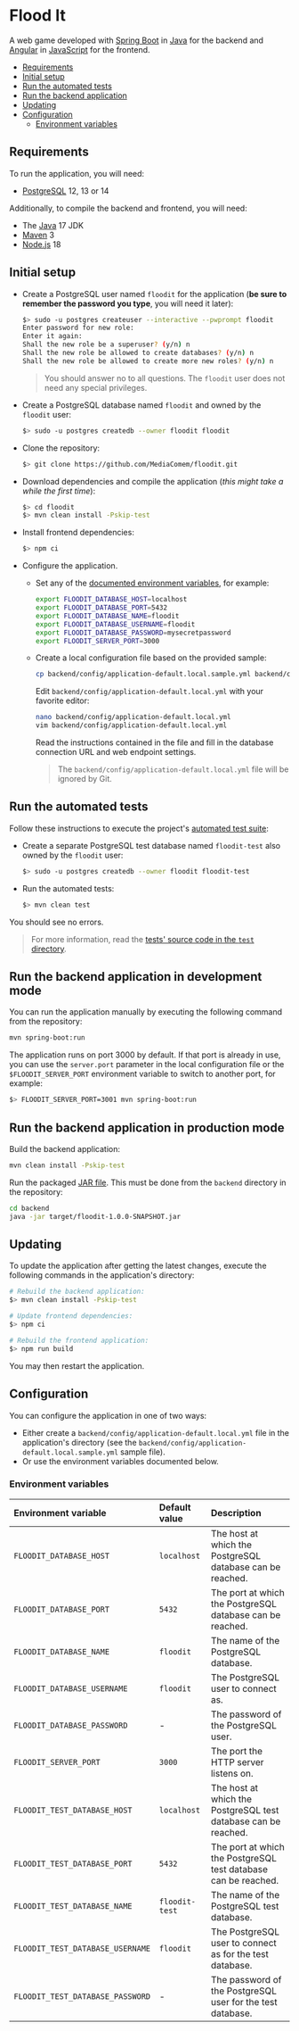 # Flood It

A web game developed with [Spring Boot][spring-boot] in [Java][java] for the
backend and [Angular][angular] in [JavaScript][js] for the frontend.

<!-- START doctoc generated TOC please keep comment here to allow auto update -->
<!-- DON'T EDIT THIS SECTION, INSTEAD RE-RUN doctoc TO UPDATE -->

- [Requirements](#requirements)
- [Initial setup](#initial-setup)
- [Run the automated tests](#run-the-automated-tests)
- [Run the backend application](#run-the-backend-application)
- [Updating](#updating)
- [Configuration](#configuration)
  - [Environment variables](#environment-variables)

<!-- END doctoc generated TOC please keep comment here to allow auto update -->

## Requirements

To run the application, you will need:

- [PostgreSQL][postgresql] 12, 13 or 14

Additionally, to compile the backend and frontend, you will need:

- The [Java][java] 17 JDK
- [Maven][maven] 3
- [Node.js][node] 18

## Initial setup

- Create a PostgreSQL user named `floodit` for the application (**be sure to
  remember the password you type**, you will need it later):

  ```bash
  $> sudo -u postgres createuser --interactive --pwprompt floodit
  Enter password for new role:
  Enter it again:
  Shall the new role be a superuser? (y/n) n
  Shall the new role be allowed to create databases? (y/n) n
  Shall the new role be allowed to create more new roles? (y/n) n
  ```

  > You should answer no to all questions. The `floodit` user does not need
  > any special privileges.

- Create a PostgreSQL database named `floodit` and owned by the
  `floodit` user:

  ```bash
  $> sudo -u postgres createdb --owner floodit floodit
  ```

- Clone the repository:

  ```bash
  $> git clone https://github.com/MediaComem/floodit.git
  ```

- Download dependencies and compile the application (_this might take a while the first time_):

  ```bash
  $> cd floodit
  $> mvn clean install -Pskip-test
  ```

- Install frontend dependencies:

  ```bash
  $> npm ci
  ```

- Configure the application.

  - Set any of the [documented environment variables](#environment-variables),
    for example:

    ```bash
    export FLOODIT_DATABASE_HOST=localhost
    export FLOODIT_DATABASE_PORT=5432
    export FLOODIT_DATABASE_NAME=floodit
    export FLOODIT_DATABASE_USERNAME=floodit
    export FLOODIT_DATABASE_PASSWORD=mysecretpassword
    export FLOODIT_SERVER_PORT=3000
    ```

  - Create a local configuration file based on the provided sample:

    ```bash
    cp backend/config/application-default.local.sample.yml backend/config/application-default.local.yml
    ```

    Edit `backend/config/application-default.local.yml` with your favorite editor:

    ```bash
    nano backend/config/application-default.local.yml
    vim backend/config/application-default.local.yml
    ```

    Read the instructions contained in the file and fill in the database
    connection URL and web endpoint settings.

    > The `backend/config/application-default.local.yml` file will be ignored by
    > Git.

## Run the automated tests

Follow these instructions to execute the project's [automated test
suite][automated-tests]:

- Create a separate PostgreSQL test database named `floodit-test` also owned
  by the `floodit` user:

  ```bash
  $> sudo -u postgres createdb --owner floodit floodit-test
  ```

- Run the automated tests:

  ```bash
  $> mvn clean test
  ```

You should see no errors.

> For more information, read the [tests' source code in the `test`
> directory](./backend/src/test/java/ch/comem/archidep/floodit).

## Run the backend application in development mode

You can run the application manually by executing the following command from the
repository:

```bash
mvn spring-boot:run
```

The application runs on port 3000 by default. If that port is already in use,
you can use the `server.port` parameter in the local configuration file or the
`$FLOODIT_SERVER_PORT` environment variable to switch to another port, for
example:

```bash
$> FLOODIT_SERVER_PORT=3001 mvn spring-boot:run
```

## Run the backend application in production mode

Build the backend application:

```bash
mvn clean install -Pskip-test
```

Run the packaged [JAR file][jar]. This must be done from the `backend` directory
in the repository:

```bash
cd backend
java -jar target/floodit-1.0.0-SNAPSHOT.jar
```

## Updating

To update the application after getting the latest changes, execute the
following commands in the application's directory:

```bash
# Rebuild the backend application:
$> mvn clean install -Pskip-test

# Update frontend dependencies:
$> npm ci

# Rebuild the frontend application:
$> npm run build
```

You may then restart the application.

## Configuration

You can configure the application in one of two ways:

- Either create a `backend/config/application-default.local.yml` file in the
  application's directory (see the
  `backend/config/application-default.local.sample.yml` sample file).
- Or use the environment variables documented below.

### Environment variables

| Environment variable             | Default value  | Description                                                    |
| :------------------------------- | :------------- | :------------------------------------------------------------- |
| `FLOODIT_DATABASE_HOST`          | `localhost`    | The host at which the PostgreSQL database can be reached.      |
| `FLOODIT_DATABASE_PORT`          | `5432`         | The port at which the PostgreSQL database can be reached.      |
| `FLOODIT_DATABASE_NAME`          | `floodit`      | The name of the PostgreSQL database.                           |
| `FLOODIT_DATABASE_USERNAME`      | `floodit`      | The PostgreSQL user to connect as.                             |
| `FLOODIT_DATABASE_PASSWORD`      | -              | The password of the PostgreSQL user.                           |
| `FLOODIT_SERVER_PORT`            | `3000`         | The port the HTTP server listens on.                           |
| `FLOODIT_TEST_DATABASE_HOST`     | `localhost`    | The host at which the PostgreSQL test database can be reached. |
| `FLOODIT_TEST_DATABASE_PORT`     | `5432`         | The port at which the PostgreSQL test database can be reached. |
| `FLOODIT_TEST_DATABASE_NAME`     | `floodit-test` | The name of the PostgreSQL test database.                      |
| `FLOODIT_TEST_DATABASE_USERNAME` | `floodit`      | The PostgreSQL user to connect as for the test database.       |
| `FLOODIT_TEST_DATABASE_PASSWORD` | -              | The password of the PostgreSQL user for the test database.     |

[angular]: https://angular.io
[automated-tests]: https://en.wikipedia.org/wiki/Test_automation
[jar]: https://en.wikipedia.org/wiki/JAR_(file_format)
[java]: https://www.java.com
[js]: https://developer.mozilla.org/en-US/docs/Web/JavaScript
[maven]: https://maven.apache.org
[node]: https://nodejs.org
[npm]: https://www.npmjs.com
[postgresql]: https://www.postgresql.org
[spring-boot]: https://spring.io/projects/spring-boot
[systemd]: https://en.wikipedia.org/wiki/Systemd
